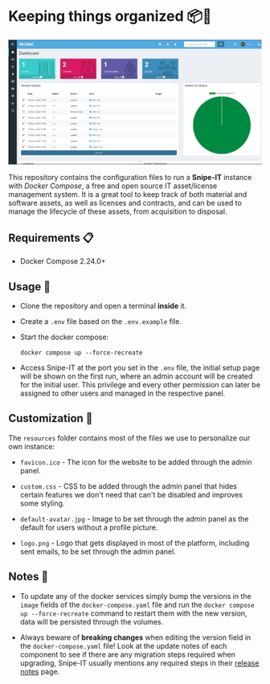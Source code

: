 # Keeping things organized 📦🧹

![screenshot](./.github/screenshots/first.png)

This repository contains the configuration files to run a **Snipe-IT** instance with _Docker Compose_, a free and open source IT asset/license management system. It is a great tool to keep track of both material and software assets, as well as licenses and contracts, and can be used to manage the lifecycle of these assets, from acquisition to disposal.

## Requirements 📋

- Docker Compose 2.24.0+

## Usage 🚀

- Clone the repository and open a terminal **inside** it.

- Create a `.env` file based on the `.env.example` file.

- Start the docker compose:

  ```shell
  docker compose up --force-recreate
  ```

- Access Snipe-IT at the port you set in the `.env` file, the initial setup page will be shown on the first run, where an admin account will be created for the initial user. This privilege and every other permission can later be assigned to other users and managed in the respective panel.

## Customization 🎨

The `resources` folder contains most of the files we use to personalize our own instance:

- `favicon.ico` - The icon for the website to be added through the admin panel.

- `custom.css` - CSS to be added through the admin panel that hides certain features we don't need that can't be disabled and improves some styling.

- `default-avatar.jpg` - Image to be set through the admin panel as the default for users without a profile picture.

- `logo.png` - Logo that gets displayed in most of the platform, including sent emails, to be set through the admin panel.

## Notes 📝

- To update any of the docker services simply bump the versions in the `image` fields of the `docker-compose.yaml` file and run the `docker compose up --force-recreate` command to restart them with the new version, data will be persisted through the volumes.

- Always beware of **breaking changes** when editing the version field in the `docker-compose.yaml` file! Look at the update notes of each component to see if there are any migration steps required when upgrading, Snipe-IT usually mentions any required steps in their [release notes](https://github.com/snipe/snipe-it/releases) page.
